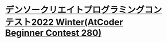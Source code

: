 # [デンソークリエイトプログラミングコンテスト2022 Winter(AtCoder Beginner Contest 280)](https://atcoder.jp/contests/abc280)
